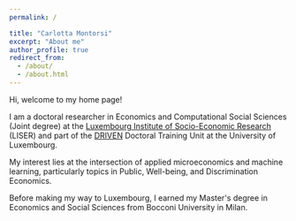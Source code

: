 ```yaml
---
permalink: /

title: "Carlotta Montorsi"
excerpt: "About me"
author_profile: true
redirect_from: 
  - /about/
  - /about.html
---
```

Hi, welcome to my home page! 

I am a doctoral researcher in Economics and Computational Social Sciences (Joint degree) at the [Luxembourg Institute of Socio-Economic Research](https://www.liser.lu/) (LISER) and part of the [DRIVEN](https://driven.uni.lu/) Doctoral Training Unit at the University of Luxembourg.

My interest lies at the intersection of applied microeconomics and machine learning, particularly topics in Public, Well-being, and Discrimination Economics. 

Before making my way to Luxembourg, I earned my Master's degree in Economics and Social Sciences from Bocconi University in Milan.
